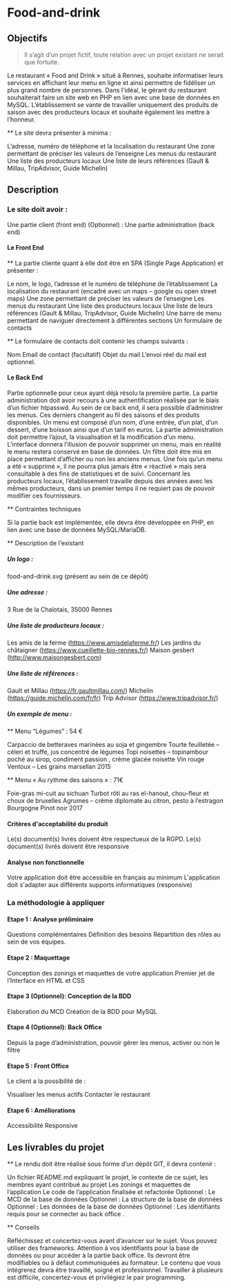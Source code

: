 # Food-and-drink

## Objectifs

> Il s’agit d’un projet fictif, toute relation avec un projet existant ne serait que fortuite.

Le restaurant « Food and Drink » situé à Rennes, souhaite informatiser leurs services en affichant leur menu en ligne et ainsi permettre de fidéliser un plus grand nombre de personnes.
Dans l'idéal, le gérant du restaurant souhaiterait faire un site web en PHP en lien avec une base de données en MySQL.
L’établissement se vante de travailler uniquement des produits de saison avec des producteurs locaux et souhaite également les mettre à l’honneur.

** Le site devra présenter à minima :

L’adresse, numéro de téléphone et la localisation du restaurant
Une zone permettant de préciser les valeurs de l’enseigne
Les menus du restaurant
Une liste des producteurs locaux
Une liste de leurs références (Gault & Millau, TripAdvisor, Guide Michelin)


## Description

### Le site doit avoir :

Une partie client (front end)
(Optionnel) : Une partie administration (back end)


#### Le Front End

** La partie cliente quant à elle doit être en SPA (Single Page Application) et présenter :

Le nom, le logo, l’adresse et le numéro de téléphone de l’établissement
La localisation du restaurant (encadré avec un maps – google ou open street maps)
Une zone permettant de préciser les valeurs de l’enseigne
Les menus du restaurant
Une liste des producteurs locaux
Une liste de leurs références (Gault & Millau, TripAdvisor, Guide Michelin)
Une barre de menu permettant de naviguer directement à différentes sections
Un formulaire de contacts

** Le formulaire de contacts doit contenir les champs suivants :

Nom
Email de contact (facultatif)
Objet du mail
L’envoi réel du mail est optionnel.


#### Le Back End

Partie optionnelle pour ceux ayant déjà résolu la première partie.
La partie administration doit avoir recours à une authentification réalisée par le biais d’un fichier htpasswd. Au sein de ce back end, il sera possible d’administrer les menus. Ces derniers changent au fil des saisons et des produits disponibles.
Un menu est composé d’un nom, d’une entrée, d’un plat, d’un dessert, d’une boisson ainsi que d’un tarif en euros.
La partie administration doit permettre l’ajout, la visualisation et la modification d’un menu.
L’interface donnera l’illusion de pouvoir supprimer un menu, mais en réalité le menu restera conservé en base de données.
Un filtre doit être mis en place permettant d’afficher ou non les anciens menus. Une fois qu’un menu a été « supprimé », il ne pourra plus jamais être « réactivé » mais sera consultable à des fins de statistiques et de suivi.
Concernant les producteurs locaux, l’établissement travaille depuis des années avec les mêmes producteurs, dans un premier temps il ne requiert pas de pouvoir modifier ces fournisseurs.

** Contraintes techniques

Si la partie back est implémentée, elle devra être développée en PHP, en lien avec une base de données MySQL/MariaDB.

** Description de l'existant

##### Un logo :

food-and-drink.svg (présent au sein de ce dépôt)

##### Une adresse :

3 Rue de la Chalotais, 35000 Rennes

##### Une liste de producteurs locaux :

Les amis de la ferme (https://www.amisdelaferme.fr/)
Les jardins du châtaigner (https://www.cueillette-bio-rennes.fr/)
Maison gesbert (http://www.maisongesbert.com)

##### Une liste de références :

Gault et Millau (https://fr.gaultmillau.com/)
Michelin (https://guide.michelin.com/fr/fr)
Trip Advisor (https://www.tripadvisor.fr/)

##### Un exemple de menu :


** Menu “Légumes” : 54 €

Carpaccio de betteraves marinées au soja et gingembre
Tourte feuilletée – céleri et truffe, jus concentré de légumes
Topi noisettes – topinambour poché au sirop, condiment passion , crème glacée noisette
Vin rouge Ventoux – Les grains marsellan 2015



** Menu « Au rythme des saisons » : 71€

Foie-gras mi-cuit au sichuan
Turbot rôti au ras el-hanout, chou-fleur et choux de bruxelles
Agrumes – crème diplomate au citron, pesto à l’estragon
Bourgogne Pinot noir 2017




#### Critères d'acceptabilité du produit

Le(s) document(s) livrés doivent être respectueux de la RGPD.
Le(s) document(s) livrés doivent être responsive


#### Analyse non fonctionnelle

Votre application doit être accessible en français au minimum
L'application doit s'adapter aux différents supports informatiques (responsive)


### La méthodologie à appliquer


#### Etape 1 : Analyse préliminaire

Questions complémentaires
Définition des besoins
Répartition des rôles au sein de vos équipes.



#### Etape 2 : Maquettage

Conception des zonings et maquettes de votre application
Premier jet de l’Interface en HTML et CSS



#### Etape 3 (Optionnel): Conception de la BDD

Elaboration du MCD
Création de la BDD pour MySQL



#### Etape 4 (Optionnel): Back Office

Depuis la page d’administration, pouvoir gérer les menus, activer ou non le filtre



#### Etape 5 : Front Office

Le client a la possibilité de :

Visualiser les menus actifs
Contacter le restaurant



#### Etape 6 : Améliorations

Accessibilité
Responsive




## Les livrables du projet

** Le rendu doit être réalisé sous forme d’un dépôt GIT, il devra contenir :

Un fichier README.md expliquant le projet, le contexte de ce sujet, les membres ayant contribué au projet
Les zonings et maquettes de l’application
Le code de l’application finalisée et refactorée
Optionnel : Le MCD de la base de données
Optionnel : La structure de la base de données
Optionnel : Les données de la base de données
Optionnel : Les identifiants requis pour se connecter au back office .


** Conseils

Réfléchissez et concertez-vous avant d’avancer sur le sujet.
Vous pouvez utiliser des frameworks.
Attention à vos identifiants pour la base de données ou pour accéder à la partie back office. Ils devront être modifiables ou à défaut communiquées au formateur.
Le contenu que vous intégrerez devra être travaillé, soigné et professionnel.
Travailler à plusieurs est difficile, concertez-vous et privilégiez le pair programming.